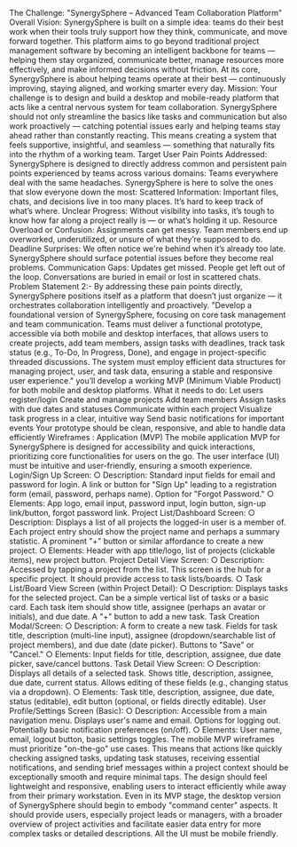 The Challenge: "SynergySphere – Advanced Team
Collaboration Platform"
Overall Vision: SynergySphere is built on a simple idea: teams do their best work when their
tools truly support how they think, communicate, and move forward together. This platform aims
to go beyond traditional project management software by becoming an intelligent backbone for
teams — helping them stay organized, communicate better, manage resources more effectively,
and make informed decisions without friction.
At its core, SynergySphere is about helping teams operate at their best — continuously
improving, staying aligned, and working smarter every day.
Mission: Your challenge is to design and build a desktop and mobile-ready platform that acts
like a central nervous system for team collaboration. SynergySphere should not only
streamline the basics like tasks and communication but also work proactively — catching
potential issues early and helping teams stay ahead rather than constantly reacting.
This means creating a system that feels supportive, insightful, and seamless — something that
naturally fits into the rhythm of a working team.
Target User Pain Points Addressed: SynergySphere is designed to directly address common
and persistent pain points experienced by teams across various domains:
Teams everywhere deal with the same headaches. SynergySphere is here to solve the ones
that slow everyone down the most:
Scattered Information: Important files, chats, and decisions live in too many places. It’s
hard to keep track of what’s where.
Unclear Progress: Without visibility into tasks, it’s tough to know how far along a project
really is — or what’s holding it up.
Resource Overload or Confusion: Assignments can get messy. Team members end
up overworked, underutilized, or unsure of what they’re supposed to do.
Deadline Surprises: We often notice we're behind when it’s already too late.
SynergySphere should surface potential issues before they become real problems.
Communication Gaps: Updates get missed. People get left out of the loop.
Conversations are buried in email or lost in scattered chats.
Problem Statement 2:-
By addressing these pain points directly, SynergySphere positions itself as a platform that
doesn’t just organize — it orchestrates collaboration intelligently and proactively.
"Develop a foundational version of SynergySphere, focusing on core task management
and team communication. Teams must deliver a functional prototype,
accessible via both mobile and desktop interfaces, that allows users to create projects, add
team members, assign tasks with deadlines, track task status (e.g., To-Do, In Progress, Done),
and engage in project-specific threaded discussions. The system must employ efficient data
structures for managing project, user, and task data, ensuring a stable and responsive user
experience."
you’ll develop a working MVP (Minimum Viable Product) for both mobile and
desktop platforms.
What it needs to do:
Let users register/login
Create and manage projects
Add team members
Assign tasks with due dates and statuses
Communicate within each project
Visualize task progress in a clear, intuitive way
Send basic notifications for important events
Your prototype should be clean, responsive, and able to handle data efficiently
Wireframes : Application (MVP)
The mobile application MVP for SynergySphere is designed for accessibility and
quick interactions, prioritizing core functionalities for users on the go. The user interface (UI)
must be intuitive and user-friendly, ensuring a smooth experience.
Login/Sign Up Screen:
○ Description: Standard input fields for email and password for login. A link or
button for "Sign Up" leading to a registration form (email, password, perhaps
name). Option for "Forgot Password."
○ Elements: App logo, email input, password input, login button, sign-up
link/button, forgot password link.
Project List/Dashboard Screen:
○ Description: Displays a list of all projects the logged-in user is a member of.
Each project entry should show the project name and perhaps a summary
statistic. A prominent "+" button or similar affordance to create a new project.
○ Elements: Header with app title/logo, list of projects (clickable items), new
project button.
Project Detail View Screen:
○ Description: Accessed by tapping a project from the list. This screen is the hub
for a specific project. It should provide access to task lists/boards.
○ Task List/Board View Screen (within Project Detail):
○ Description: Displays tasks for the selected project. Can be a simple vertical list
of tasks or a basic card. Each task item should show title, assignee (perhaps an
avatar or initials), and due date. A "+" button to add a new task.
Task Creation Modal/Screen:
○ Description: A form to create a new task. Fields for task title, description
(multi-line input), assignee (dropdown/searchable list of project members), and
due date (date picker). Buttons to "Save" or "Cancel."
○ Elements: Input fields for title, description, assignee, due date picker,
save/cancel buttons.
Task Detail View Screen:
○ Description: Displays all details of a selected task. Shows title, description,
assignee, due date, current status. Allows editing of these fields (e.g., changing
status via a dropdown).
○ Elements: Task title, description, assignee, due date, status (editable), edit
button (optional, or fields directly editable).
User Profile/Settings Screen (Basic):
○ Description: Accessible from a main navigation menu. Displays user's name
and email. Options for logging out. Potentially basic notification preferences
(on/off).
○ Elements: User name, email, logout button, basic settings toggles.
The mobile MVP wireframes must prioritize "on-the-go" use cases. This means that actions like
quickly checking assigned tasks, updating task statuses, receiving essential notifications, and
sending brief messages within a project context should be exceptionally smooth and require
minimal taps. The design should feel lightweight and responsive, enabling users to interact
efficiently while away from their primary workstation.
Even in its MVP stage, the desktop version of SynergySphere should begin to embody
"command center" aspects. It should provide users, especially project leads or managers, with a
broader overview of project activities and facilitate easier data entry for more complex tasks or
detailed descriptions.
All the UI must be mobile friendly.
